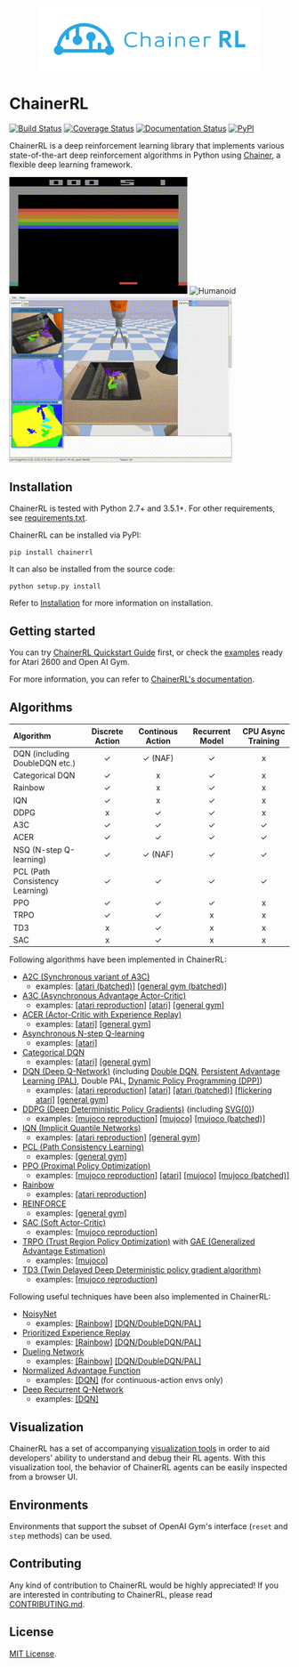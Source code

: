 <div align="center"><img src="https://raw.githubusercontent.com/chainer/chainerrl/master/assets/ChainerRL.png" width="400"/></div>

# ChainerRL
[![Build Status](https://travis-ci.org/chainer/chainerrl.svg?branch=master)](https://travis-ci.org/chainer/chainerrl)
[![Coverage Status](https://coveralls.io/repos/github/chainer/chainerrl/badge.svg?branch=master)](https://coveralls.io/github/chainer/chainerrl?branch=master)
[![Documentation Status](https://readthedocs.org/projects/chainerrl/badge/?version=latest)](http://chainerrl.readthedocs.io/en/latest/?badge=latest)
[![PyPI](https://img.shields.io/pypi/v/chainerrl.svg)](https://pypi.python.org/pypi/chainerrl)

ChainerRL is a deep reinforcement learning library that implements various state-of-the-art deep reinforcement algorithms in Python using [Chainer](https://github.com/chainer/chainer), a flexible deep learning framework.

![Breakout](assets/breakout.gif)
![Humanoid](assets/humanoid.gif)
![Grasping](assets/grasping.gif)

## Installation

ChainerRL is tested with Python 2.7+ and 3.5.1+. For other requirements, see [requirements.txt](requirements.txt).

ChainerRL can be installed via PyPI:
```
pip install chainerrl
```

It can also be installed from the source code:
```
python setup.py install
```

Refer to [Installation](http://chainerrl.readthedocs.io/en/latest/install.html) for more information on installation. 

## Getting started

You can try [ChainerRL Quickstart Guide](examples/quickstart/quickstart.ipynb) first, or check the [examples](examples) ready for Atari 2600 and Open AI Gym.

For more information, you can refer to [ChainerRL's documentation](http://chainerrl.readthedocs.io/en/latest/index.html).

## Algorithms

| Algorithm | Discrete Action | Continous Action | Recurrent Model | CPU Async Training |
|:----------|:---------------:|:----------------:|:---------------:|:------------------:|
| DQN (including DoubleDQN etc.) | ✓ | ✓ (NAF) | ✓ | x |
| Categorical DQN | ✓ | x | ✓ | x |
| Rainbow | ✓ | x | ✓ | x |
| IQN | ✓ | x | ✓ | x |
| DDPG | x | ✓ | ✓ | x |
| A3C  | ✓ | ✓ | ✓ | ✓ |
| ACER | ✓ | ✓ | ✓ | ✓ |
| NSQ (N-step Q-learning) | ✓ | ✓ (NAF) | ✓ | ✓ |
| PCL (Path Consistency Learning) | ✓ | ✓ | ✓ | ✓ |
| PPO  | ✓ | ✓ | ✓ | x |
| TRPO | ✓ | ✓ | x | x |
| TD3 | x | ✓ | x | x |
| SAC | x | ✓ | x | x |

Following algorithms have been implemented in ChainerRL:
- [A2C (Synchronous variant of A3C)](https://openai.com/blog/baselines-acktr-a2c/)
  - examples: [[atari (batched)]](examples/atari/train_a2c_ale.py) [[general gym (batched)]](examples/gym/train_a2c_gym.py)
- [A3C (Asynchronous Advantage Actor-Critic)](https://arxiv.org/abs/1602.01783)
  - examples: [[atari reproduction]](examples/atari/reproduction/a3c) [[atari]](examples/atari/train_a3c_ale.py) [[general gym]](examples/gym/train_a3c_gym.py)
- [ACER (Actor-Critic with Experience Replay)](https://arxiv.org/abs/1611.01224)
  - examples: [[atari]](examples/atari/train_acer_ale.py) [[general gym]](examples/gym/train_acer_gym.py)
- [Asynchronous N-step Q-learning](https://arxiv.org/abs/1602.01783)
  - examples: [[atari]](examples/atari/train_nsq_ale.py)
- [Categorical DQN](https://arxiv.org/abs/1707.06887)
  - examples: [[atari]](examples/atari/train_categorical_dqn_ale.py) [[general gym]](examples/gym/train_categorical_dqn_gym.py)
- [DQN (Deep Q-Network)](https://storage.googleapis.com/deepmind-media/dqn/DQNNaturePaper.pdf) (including [Double DQN](https://arxiv.org/abs/1509.06461), [Persistent Advantage Learning (PAL)](https://arxiv.org/abs/1512.04860), Double PAL, [Dynamic Policy Programming (DPP)](http://www.jmlr.org/papers/volume13/azar12a/azar12a.pdf))
  - examples: [[atari reproduction]](examples/atari/reproduction/dqn) [[atari]](examples/atari/train_dqn_ale.py) [[atari (batched)]](examples/atari/train_dqn_batch_ale.py) [[flickering atari]](examples/atari/train_drqn_ale.py) [[general gym]](examples/gym/train_dqn_gym.py)
- [DDPG (Deep Deterministic Policy Gradients)](https://arxiv.org/abs/1509.02971) (including [SVG(0)](https://arxiv.org/abs/1510.09142))
  - examples: [[mujoco reproduction]](examples/mujoco/reproduction/ddpg) [[mujoco]](examples/mujoco/train_ddpg_gym.py) [[mujoco (batched)]](examples/mujoco/train_ddpg_batch_gym.py)
- [IQN (Implicit Quantile Networks)](https://arxiv.org/abs/1806.06923)
  - examples: [[atari reproduction]](examples/atari/reproduction/iqn) [[general gym]](examples/gym/train_iqn_gym.py)
- [PCL (Path Consistency Learning)](https://arxiv.org/abs/1702.08892)
  - examples: [[general gym]](examples/gym/train_pcl_gym.py)
- [PPO (Proximal Policy Optimization)](https://arxiv.org/abs/1707.06347)
  - examples: [[mujoco reproduction]](examples/mujoco/reproduction/ppo) [[atari]](examples/atari/train_ppo_ale.py) [[mujoco]](examples/mujoco/train_ppo_gym.py) [[mujoco (batched)]](examples/mujoco/train_ppo_batch_gym.py)
- [Rainbow](https://arxiv.org/abs/1710.02298)
  - examples: [[atari reproduction]](examples/atari/reproduction/rainbow)
- [REINFORCE](http://www-anw.cs.umass.edu/~barto/courses/cs687/williams92simple.pdf)
  - examples: [[general gym]](examples/gym/train_reinforce_gym.py)
- [SAC (Soft Actor-Critic)](https://arxiv.org/abs/1812.05905)
  - examples: [[mujoco reproduction]](examples/mujoco/reproduction/soft_actor_critic)
- [TRPO (Trust Region Policy Optimization)](https://arxiv.org/abs/1502.05477) with [GAE (Generalized Advantage Estimation)](https://arxiv.org/abs/1506.02438)
  - examples: [[mujoco]](examples/mujoco/train_trpo_gym.py)
- [TD3 (Twin Delayed Deep Deterministic policy gradient algorithm)](https://arxiv.org/abs/1802.09477)
  - examples: [[mujoco reproduction]](examples/mujoco/reproduction/td3)

Following useful techniques have been also implemented in ChainerRL:
- [NoisyNet](https://arxiv.org/abs/1706.10295)
  - examples: [[Rainbow]](examples/atari/reproduction/rainbow) [[DQN/DoubleDQN/PAL]](examples/atari/train_dqn_ale.py)
- [Prioritized Experience Replay](https://arxiv.org/abs/1511.05952)
  - examples: [[Rainbow]](examples/atari/reproduction/rainbow) [[DQN/DoubleDQN/PAL]](examples/atari/train_dqn_ale.py)
- [Dueling Network](https://arxiv.org/abs/1511.06581)
  - examples: [[Rainbow]](examples/atari/reproduction/rainbow) [[DQN/DoubleDQN/PAL]](examples/atari/train_dqn_ale.py)
- [Normalized Advantage Function](https://arxiv.org/abs/1603.00748)
  - examples: [[DQN]](examples/gym/train_dqn_gym.py) (for continuous-action envs only)
- [Deep Recurrent Q-Network](https://arxiv.org/abs/1507.06527)
  - examples: [[DQN]](examples/atari/train_drqn_ale.py)


## Visualization

ChainerRL has a set of accompanying [visualization tools](https://github.com/chainer/chainerrl-visualizer) in order to aid developers' ability to understand and debug their RL agents. With this visualization tool, the behavior of ChainerRL agents can be easily inspected from a browser UI.


## Environments

Environments that support the subset of OpenAI Gym's interface (`reset` and `step` methods) can be used.

## Contributing

Any kind of contribution to ChainerRL would be highly appreciated! If you are interested in contributing to ChainerRL, please read [CONTRIBUTING.md](CONTRIBUTING.md).

## License

[MIT License](LICENSE).
